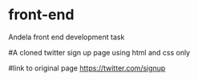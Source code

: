 # front-end
Andela front end development task

#A cloned twitter sign up page using html and css only

#link to original page https://twitter.com/signup
